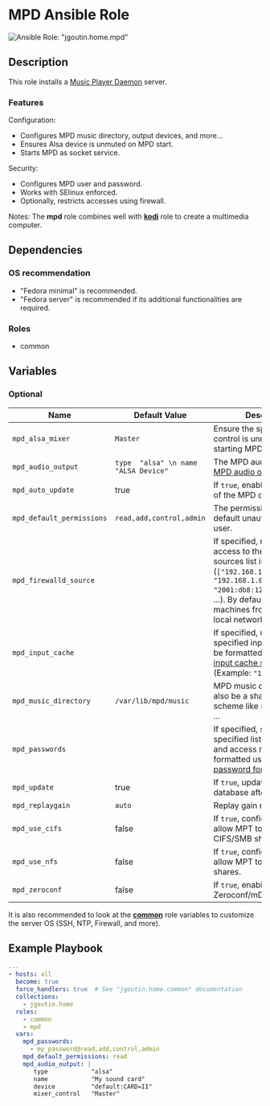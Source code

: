 # MPD Ansible Role

![Ansible Role: "jgoutin.home.mpd"](https://github.com/JGoutin/ansible_home/workflows/Ansible%20Role:%20%22jgoutin.home.mpd%22/badge.svg)

## Description

This role installs a [Music Player Daemon](https://www.musicpd.org/) server.

### Features

Configuration:
* Configures MPD music directory, output devices, and more...
* Ensures Alsa device is unmuted on MPD start.
* Starts MPD as socket service.

Security:
* Configures MPD user and password.
* Works with SElinux enforced.
* Optionally, restricts accesses using firewall.

Notes: The **mpd** role combines well with [**kodi**](../kodi/README.md) role to create
a multimedia computer.

## Dependencies

### OS recommendation

* "Fedora minimal" is recommended. 
* "Fedora server" is recommended if its additional functionalities are required.

### Roles

* common

## Variables

### Optional

| Name           | Default Value | Description                        |
| -------------- | ------------- | -----------------------------------|
| `mpd_alsa_mixer`| `Master` | Ensure the specified mixer control is unmuted before starting MPD.
| `mpd_audio_output`| `type	 "alsa" \n name "ALSA Device"` | The MPD audio output using [MPD audio output format](https://www.musicpd.org/doc/html/user.html#config-audio-output).
| `mpd_auto_update`| true | If `true`, enable auto-updates of the MPD database.
| `mpd_default_permissions`| `read,add,control,admin` | The permission of the default unauthenticated user.
| `mpd_firewalld_source`| | If specified, restrict the MPD access to the specified sources list in CIDR notation (`["192.168.1.10/32", "192.168.1.0/24", "2001:db8:1234:5678::/64"]`, ...). By default, allow all machines from the current local network.
| `mpd_input_cache`| | If specified, use the specified input cache. Must be formatted using [MPD input cache size format](https://www.musicpd.org/doc/html/user.html#configuring-the-input-cache) (Example: `"1 GB"`).
| `mpd_music_directory`| `/var/lib/mpd/music` | MPD music directory, can also be a share with specific scheme like `nfs://`, `smb://`, ...
| `mpd_passwords`| | If specified, set the specified list of passwords and access rights. Must be formatted using [MPD password format](https://www.musicpd.org/doc/html/user.html#permissions-and-passwords).
| `mpd_update`| true | If `true`, update the MPD database after installation.
| `mpd_replaygain`| `auto` | Replay gain mode to use.
| `mpd_use_cifs`| false | If `true`, configure SELinux to allow MPT to access to CIFS/SMB shares.
| `mpd_use_nfs`| false | If `true`, configure SELinux to allow MPT to access to NFS shares.
| `mpd_zeroconf`| false | If `true`, enable Zeroconf/mDNS.

It is also recommended to look at the [**common**](../common/README.md) role variables
to customize the server OS (SSH, NTP, Firewall, and more).

## Example Playbook

```yaml
---
- hosts: all
  become: true
  force_handlers: true  # See "jgoutin.home.common" documentation
  collections:
    - jgoutin.home
  roles:
    - common
    - mpd
  vars:
    mpd_passwords:
      - my_password@read,add,control,admin
    mpd_default_permissions: read
    mpd_audio_output: |
       type            "alsa"
       name            "My sound card"
       device          "default:CARD=II"
       mixer_control   "Master"
```

